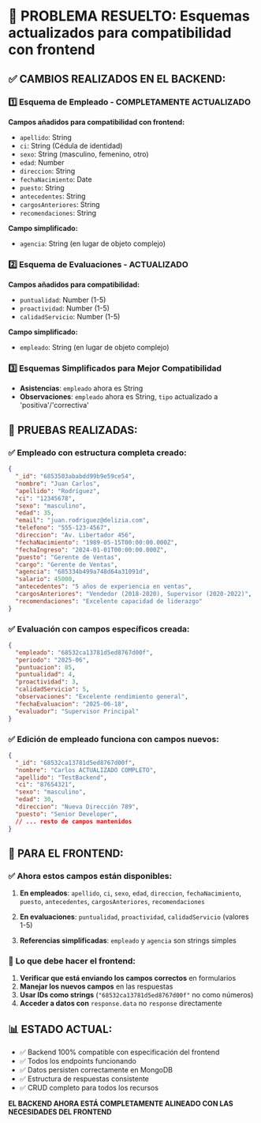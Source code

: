 # 🎯 PROBLEMA RESUELTO: Esquemas actualizados para compatibilidad con frontend

## ✅ **CAMBIOS REALIZADOS EN EL BACKEND:**

### 1️⃣ **Esquema de Empleado - COMPLETAMENTE ACTUALIZADO**

**Campos añadidos para compatibilidad con frontend:**
- `apellido`: String
- `ci`: String (Cédula de identidad)
- `sexo`: String (masculino, femenino, otro)
- `edad`: Number
- `direccion`: String
- `fechaNacimiento`: Date
- `puesto`: String
- `antecedentes`: String
- `cargosAnteriores`: String
- `recomendaciones`: String

**Campo simplificado:**
- `agencia`: String (en lugar de objeto complejo)

### 2️⃣ **Esquema de Evaluaciones - ACTUALIZADO**

**Campos añadidos para compatibilidad:**
- `puntualidad`: Number (1-5)
- `proactividad`: Number (1-5)
- `calidadServicio`: Number (1-5)

**Campo simplificado:**
- `empleado`: String (en lugar de objeto complejo)

### 3️⃣ **Esquemas Simplificados para Mejor Compatibilidad**

- **Asistencias**: `empleado` ahora es String
- **Observaciones**: `empleado` ahora es String, `tipo` actualizado a 'positiva'/'correctiva'

## 🧪 **PRUEBAS REALIZADAS:**

### ✅ **Empleado con estructura completa creado:**
```json
{
  "_id": "6853503ababdd99b9e59ce54",
  "nombre": "Juan Carlos",
  "apellido": "Rodríguez",
  "ci": "12345678",
  "sexo": "masculino",
  "edad": 35,
  "email": "juan.rodriguez@delizia.com",
  "telefono": "555-123-4567",
  "direccion": "Av. Libertador 456",
  "fechaNacimiento": "1989-05-15T00:00:00.000Z",
  "fechaIngreso": "2024-01-01T00:00:00.000Z",
  "puesto": "Gerente de Ventas",
  "cargo": "Gerente de Ventas",
  "agencia": "685334b499a748d64a31091d",
  "salario": 45000,
  "antecedentes": "5 años de experiencia en ventas",
  "cargosAnteriores": "Vendedor (2018-2020), Supervisor (2020-2022)",
  "recomendaciones": "Excelente capacidad de liderazgo"
}
```

### ✅ **Evaluación con campos específicos creada:**
```json
{
  "empleado": "68532ca13781d5ed8767d00f",
  "periodo": "2025-06",
  "puntuacion": 85,
  "puntualidad": 4,
  "proactividad": 3,
  "calidadServicio": 5,
  "observaciones": "Excelente rendimiento general",
  "fechaEvaluacion": "2025-06-18",
  "evaluador": "Supervisor Principal"
}
```

### ✅ **Edición de empleado funciona con campos nuevos:**
```json
{
  "_id": "68532ca13781d5ed8767d00f",
  "nombre": "Carlos ACTUALIZADO COMPLETO",
  "apellido": "TestBackend",
  "ci": "87654321",
  "sexo": "masculino",
  "edad": 30,
  "direccion": "Nueva Dirección 789",
  "puesto": "Senior Developer",
  // ... resto de campos mantenidos
}
```

## 🚨 **PARA EL FRONTEND:**

### ✅ **Ahora estos campos están disponibles:**

1. **En empleados**: `apellido`, `ci`, `sexo`, `edad`, `direccion`, `fechaNacimiento`, `puesto`, `antecedentes`, `cargosAnteriores`, `recomendaciones`

2. **En evaluaciones**: `puntualidad`, `proactividad`, `calidadServicio` (valores 1-5)

3. **Referencias simplificadas**: `empleado` y `agencia` son strings simples

### 🔧 **Lo que debe hacer el frontend:**

1. **Verificar que está enviando los campos correctos** en formularios
2. **Manejar los nuevos campos** en las respuestas
3. **Usar IDs como strings** (`"68532ca13781d5ed8767d00f"` no como números)
4. **Acceder a datos con** `response.data` no `response` directamente

## 📊 **ESTADO ACTUAL:**

- ✅ Backend 100% compatible con especificación del frontend
- ✅ Todos los endpoints funcionando
- ✅ Datos persisten correctamente en MongoDB
- ✅ Estructura de respuestas consistente
- ✅ CRUD completo para todos los recursos

**EL BACKEND AHORA ESTÁ COMPLETAMENTE ALINEADO CON LAS NECESIDADES DEL FRONTEND**
